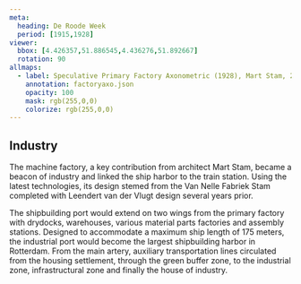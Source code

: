 ```yaml
---
meta:
  heading: De Roode Week
  period: [1915,1928]
viewer:
  bbox: [4.426357,51.886545,4.436276,51.892667]
  rotation: 90
allmaps:
  - label: Speculative Primary Factory Axonometric (1928), Mart Stam, 2023. 420 x 297 mm. Scale 1:3,000. The Berlage.
    annotation: factoryaxo.json
    opacity: 100
    mask: rgb(255,0,0)
    colorize: rgb(255,0,0)
---
```


## Industry

The machine factory, a key contribution from architect Mart Stam, became a beacon of industry and linked the ship harbor to the train station. Using the latest technologies, its design stemed from the Van Nelle Fabriek Stam completed with Leendert van der Vlugt design several years prior.

The shipbuilding port would extend on two wings from the primary factory with drydocks, warehouses, various material parts factories and assembly stations. Designed to accommodate a maximum ship length of 175 meters, the industrial port would become the largest shipbuilding harbor in Rotterdam. From the main artery, auxiliary transportation lines circulated from the housing settlement, through the green buffer zone, to the industrial zone, infrastructural zone and finally the house of industry.
